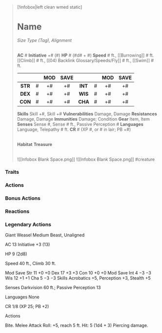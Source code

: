 > [!infobox|left clean wmed static]
> # Name
> *Size Type (Tag), Alignment*
> 
> | |
> | - |
> **AC** # **Initiative** +# (#)
> **HP** # (#d# + #)
> **Speed** # ft., [[Burrowing]] # ft. [[Climb]] # ft., [[04) Backlink Glossary/Speeds/Fly]] # ft., [[Swim]] # ft.
> 
> | | | MOD | SAVE | | | MOD | SAVE |
> | :-: | :-: | :-: | :-: | :-: | :-: | :-: | :-: |
> | **STR** | # | +# | +# | **INT** | # | +# | +# | 
> | **DEX** | # | +# | +# | **WIS** | # | +# | +# |
> | **CON** | # | +# | +# | **CHA** | # | +# | +# |
> **Skills** Skill +#, Skill +#
> **Vulnerabilities** Damage, Damage
> **Resistances** Damage, Damage
> **Immunities** Damage; Condition
> **Gear** Item, Item
> **Senses** Sense #, Sense # ft., Passive Perception #
> **Languages** Language, Telepathy # ft.
> **CR** # (XP #, or # in lair; PB +#)
>
> | |
> | - |
> **Habitat**
> **Treasure**
> 
> | |
> | - |
> ![[Infobox Blank Space.png]]
> ![[Infobox Blank Space.png]]
> #creature 


### Traits
### Actions
### Bonus Actions
### Reactions
### Legendary Actions
Giant Weasel
Medium Beast, Unaligned

AC 13 Initiative +3 (13)

HP 9 (2d8)

Speed 40 ft., Climb 30 ft.

Mod	Save
Str	11	+0	+0
Dex	17	+3	+3
Con	10	+0	+0
Mod	Save
Int	4	−3	−3
Wis	12	+1	+1
Cha	5	−3	−3
Skills Acrobatics +5, Perception +3, Stealth +5

Senses Darkvision 60 ft.; Passive Perception 13

Languages None

CR 1/8 (XP 25; PB +2)

Actions

Bite. Melee Attack Roll: +5, reach 5 ft. Hit: 5 (1d4 + 3) Piercing damage.